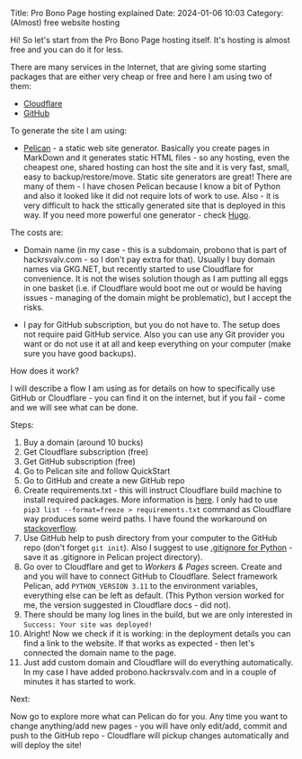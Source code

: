 Title: Pro Bono Page hosting explained
Date: 2024-01-06 10:03
Category: (Almost) free website hosting

Hi! So let's start from the Pro Bono Page hosting itself. It's hosting is almost free and you can do it for less.

There are many services in the Internet, that are giving some starting packages that are either very cheap or free and here I am using two of them: 

- [Cloudflare](https://www.cloudflare.com/)
- [GitHub](https://github.com/)

To generate the site I am using:

- [Pelican](https://getpelican.com) - a static web site generator. Basically you create pages in MarkDown and it generates static HTML files - so any hosting, even the cheapest one, shared hosting can host the site and it is very fast, small, easy to backup/restore/move. Static site generators are great! There are many of them - I have chosen Pelican because I know a bit of Python and also it looked like it did not require lots of work to use. Also - it is very difficult to hack the sttically generated site that is deployed in this way. If you need more powerful one generator - check [Hugo](https://gohugo.io).

The costs are: 
    
- Domain name (in my case - this is a subdomain, probono that is part of hackrsvalv.com - so I don't pay extra for that). Usually I buy domain names via GKG.NET, but recently started to use Cloudflare for convenience. It is not the wises solution though as I am putting all eggs in one basket (i.e. if Cloudflare would boot me out or would be having issues - managing of the domain might be problematic), but I accept the risks.

- I pay for GitHub subscription, but you do not have to. The setup does not require paid GitHub service. Also you can use any Git provider you want or do not use it at all and keep everything on your computer (make sure you have good backups).

How does it work? 

I will describe a flow I am using as for details on how to specifically use GitHub or Cloudflare - you can find it on the internet, but if you fail - come and we will see what can be done.

Steps:

1. Buy a domain (around 10 bucks)
1. Get Cloudflare subscription (free)
1. Get GitHub subscription (free)
1. Go to Pelican site and follow QuickStart
1. Go to GitHub and create a new GitHub repo
1. Create requirements.txt - this will instruct Cloudflare build machine to install required packages. More information is [here](https://developers.cloudflare.com/pages/framework-guides/deploy-a-pelican-site/). I only had to use `pip3 list --format=freeze > requirements.txt` command as Cloudflare way produces some weird paths. I have found the workaround on [stackoverflow](https://stackoverflow.com/questions/62885911/pip-freeze-creates-some-weird-path-instead-of-the-package-version).
1. Use GitHub help to push directory from your computer to the GitHub repo (don't forget `git init`). Also I suggest to use [.gitignore for Python](https://raw.githubusercontent.com/github/gitignore/main/Python.gitignore) - save it as .gitignore in Pelican project directory).
1. Go over to Cloudflare and get to *Workers & Pages* screen. Create and and you will have to connect GitHub to Cloudflare. Select framework Pelican, add `PYTHON_VERSION 3.11` to the environment variables, everything else can be left as default. (This Python version worked for me, the version suggested in Cloudflare docs - did not).
1. There should be many log lines in the build, but we are only interested in `Success: Your site was deployed!`
1. Alright! Now we check if it is working: in the deployment details you can find a link to the website. If that works as expected - then let's connected the domain name to the page.
1. Just add custom domain and Cloudflare will do everything automatically. In my case I have added probono.hackrsvalv.com and in a couple of minutes it has started to work.

Next:

Now go to explore more what can Pelican do for you. Any time you want to change anything/add new pages - you will have only edit/add, commit and push to the GitHub repo - Cloudflare will pickup changes automatically and will deploy the site!







